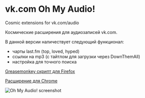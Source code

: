 vk.com Oh My Audio!
===========
Cosmic extensions for vk.com/audio

Космические расширения для аудиозаписей vk.com.

В данной версии наличествует следующий функционал:
- чарты last.fm (top, loved, hyped)
- ссылки на mp3 (с тайтлом для загрузки через DownThemAll)
- настройка для точного поиска

[Greasemonkey скрипт для Firefox](http://userscripts.org/scripts/show/167994)

[Расширение для Chrome](https://dl.dropboxusercontent.com/u/44394084/oh-my-audio.chrome.crx)

![Oh My Audio! screenshot](https://dl.dropboxusercontent.com/u/44394084/screen.png)

